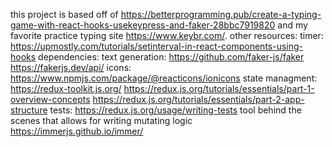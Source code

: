 this project is based off of https://betterprogramming.pub/create-a-typing-game-with-react-hooks-usekeypress-and-faker-28bbc7919820 and my favorite practice typing site https://www.keybr.com/.
other resources:
timer:
https://upmostly.com/tutorials/setinterval-in-react-components-using-hooks
dependencies:
text generation:
https://github.com/faker-js/faker
https://fakerjs.dev/api/
icons:
https://www.npmjs.com/package/@reacticons/ionicons
state managment:
https://redux-toolkit.js.org/
https://redux.js.org/tutorials/essentials/part-1-overview-concepts
https://redux.js.org/tutorials/essentials/part-2-app-structure
tests: https://redux.js.org/usage/writing-tests
tool behind the scenes that allows for writing mutating logic https://immerjs.github.io/immer/
